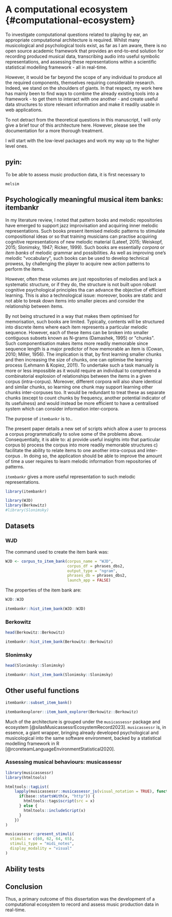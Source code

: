 
# A computational ecosystem {#computational-ecosystem}


To investigate computational questions related to playing by ear, an appropriate computational architecture is required. Whilst many musicological and psychological tools exist, as far as I am aware, there is no open source academic framework that provides an end-to-end solution for recording produced musical data, transcribing audio into useful symbolic representations, and assessing these representations within a scientific statistical modelling framework - all in real-time. 

However, it would be far beyond the scope of any individual to produce all the required components, themselves requiring considerable research. Indeed, we stand on the shoulders of giants. In that respect, my work here has mainly been to find ways to combine the already existing tools into a framework - to get them to interact with one another - and create useful data structures to store relevant information and make it readily usable in web applications.

To not detract from the theoretical questions in this manuscript, I will only give a brief tour of this architecture here. However, please see the documentation for a more thorough treatment.

I will start with the low-level packages and work my way up to the higher level ones.

## pyin: 

To be able to assess music production data, it is first necessary to 


`melsim`



## Psychologically meaningful musical item banks: itembankr 

In my literature review, I noted that pattern books and melodic repositories have emerged to support jazz improvisation and acquiring inner melodic representations. Such books present itemised melodic patterns to stimulate compositional ideas or so that training musicians can practise acquiring cognitive representations of new melodic material  (Lateef, 2015; Weiskopf, 2015; Slonimsky, 1947; Ricker, 1999). Such books are essentially *corpora* or *item banks* of melodic grammar and possibilities. As well as improving one’s melodic "vocabulary", such books can be used to develop technical prowess, by challenging the player to acquire new action patterns to perform the items. 

However, often these volumes are just repositories of melodies and lack a systematic structure, or if they do, the structure is not built upon robust cognitive psychological principles tha can advance the objective of efficient learning. This is also a technological issue: moreover, books are static and not able to break down items into smaller pieces and consider the relationship between items.

By not being structured in a way that makes them optimised for memorisation, such books are limited. Typically, contents will be structured into discrete items where each item represents a particular melodic sequence. However, each of these items can be broken into smaller contiguous subsets known as N-grams (Damashek, 1995) or "chunks". Such componentisation makes items more readily memorable since sequence length is a major predictor of how memorable an item is (Cowan, 2010; Miller, 1956). The implication is that, by first learning smaller chunks and then increasing the size of chunks, one can optimise the learning process (Lehmann & Kopiez, 2011). To undertake such a task manually is more or less impossible as it would require an individual to comprehend a combinatorial explosion of relationships between the items in a given corpus (intra-corpus). Moreover, different corpora will also share identical and similar chunks, so learning one chunk may support learning other chunks inter-corpuses too. It would be redundant to treat these as separate chunks (except to count chunks by frequency, another potential indicator of its usefulness) and would instead be more efficient to have a centralised system which can consider information inter-corpora. 


The purpose of `itembankr` is to..


The present paper details a new set of scripts which allow a user to process a corpus programmatically to solve some of the problems above. Consequentially, it is able to: a) provide useful insights into that particular corpus b) process the corpus into more readily memorable structures c) facilitate the ability to relate items to one another intra-corpus and inter-corpus . In doing so, the application should be able to improve the amount of time a user requires to learn melodic information from repositories of patterns.

`itembankr` gives a more useful representation to such melodic representations.




``` r
library(itembankr)

library(WJD)
library(Berkowitz)
#library(Slonimsky)
```


## Datasets


### WJD

The command used to create the item bank was:


``` r
WJD <- corpus_to_item_bank(corpus_name = "WJD", 
                           corpus_df = phrases_dbs2,
                           output_type = "ngram", 
                           phrases_db = phrases_dbs2, 
                           launch_app = FALSE)
```

The properties of the item bank are:


``` r
WJD::WJD
```



``` r
itembankr::hist_item_bank(WJD::WJD)
```


### Berkowitz

``` r
head(Berkowitz::Berkowitz)
```




``` r
itembankr::hist_item_bank(Berkowitz::Berkowitz)
```


### Slonimsky


``` r
head(Slonimsky::Slonimsky)
```


``` r
itembankr::hist_item_bank(Slonimsky::Slonimsky)
```

## Other useful functions


``` r
itembankr::subset_item_bank()

itembankexplorer::item_bank_explorer(Berkowitz::Berkowitz)
```


Much of the architecture is grouped under the `musicassessr` package and ecosystem [@silasMusicassessrEcosystemRecord2023]. `musicassessr` is, in essence, a giant wrapper, bringing already developed psychological and musicological into the same software environment, backed by a statistical modelling framework in R [@rcoreteamLanguageEnvironmentStatistical2020]. 



### Assessing musical behaviours: musicassessr




``` r
library(musicassessr)
library(htmltools)

htmltools::tagList(
    lapply(musicassessr::musicassessr_js(visual_notation = TRUE), function(x) {
      if(base::startsWith(x, "http")) {
        htmltools::tags$script(src = x)
      } else {
        htmltools::includeScript(x)
      }
    })
)
```


``` r
musicassessr::present_stimuli(
  stimuli = c(60, 62, 64, 65), 
  stimuli_type = "midi_notes", 
  display_modality = "visual"
)
```


<!-- ```{r warning=FALSE} -->

<!-- musicassessr::present_stimuli( -->
<!--   stimuli = c(60, 62, 64, 65),  -->
<!--   stimuli_type = "midi_notes",  -->
<!--   display_modality = "audio" -->
<!-- ) -->

<!-- # bookdown::render_book("04-musicassessr.Rmd", "bookdown::gitbook") -->
<!-- ``` -->




## Ability tests










## Conclusion

Thus, a primary outcome of this dissertation was the development of a computational ecosystem to record and assess music production data in real-time.

